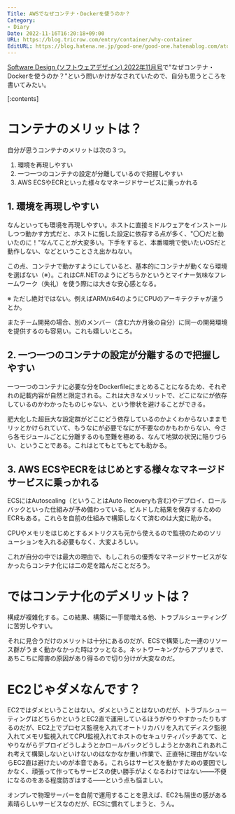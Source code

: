 ```yaml
---
Title: AWSでなぜコンテナ・Dockerを使うのか？
Category:
- Diary
Date: 2022-11-16T16:20:18+09:00
URL: https://blog.tricrow.com/entry/container/why-container
EditURL: https://blog.hatena.ne.jp/good-one/good-one.hatenablog.com/atom/entry/4207112889937098088
---
```


[Software Design (ソフトウェアデザイン) 2022年11月号](https://amzn.to/3g7ARoh)で"なぜコンテナ・Dockerを使うのか？"という問いかけがなされていたので、自分も思うところを書いてみたい。

[:contents]

# コンテナのメリットは？

自分が思うコンテナのメリットは次の３つ。

1. 環境を再現しやすい
2. 一つ一つのコンテナの設定が分離しているので把握しやすい
3. AWS ECSやECRといった様々なマネージドサービスに乗っかれる

## 1. 環境を再現しやすい

なんといっても環境を再現しやすい。ホストに直接ミドルウェアをインストールしつつ動かす方式だと、ホストに施した設定に依存する点が多く、"〇〇だと動いたのに！"なんてことが大変多い。下手をすると、本番環境で使いたいOSだと動作しない、などということさえ出かねない。

この点、コンテナで動かすようにしていると、基本的にコンテナが動くなら環境を選ばない（※）。これはC#.NETのようにどちらかというとマイナー気味なフレームワーク（失礼）を使う際には大きな安心感となる。

※ ただし絶対ではない。例えばARM/x64のようにCPUのアーキテクチャが違うとか。

またチーム開発の場合、別のメンバー（含む六か月後の自分）に同一の開発環境を提供するのも容易い。これも嬉しいところ。


## 2. 一つ一つのコンテナの設定が分離するので把握しやすい

一つ一つのコンテナに必要な分をDockerfileにまとめることになるため、それぞれの記載内容が自然と限定される。これは大きなメリットで、どこになにが依存しているのかわかったものじゃない、という惨状を避けることができる。

肥大化した超巨大な設定群がどこにどう依存しているのかよくわからないままモリッとかけられていて、もうなにが必要でなにが不要なのかもわからない、今さら各モジュールごとに分離するのも至難を極める、なんて地獄の状況に陥りづらい、ということである。これはとてもとてもとても助かる。

## 3. AWS ECSやECRをはじめとする様々なマネージドサービスに乗っかれる

ECSにはAutoscaling（ということはAuto Recoveryも含む)やデプロイ、ロールバックといった仕組みが予め備わっている。ビルドした結果を保存するためのECRもある。これらを自前の仕組みで構築しなくて済むのは大変に助かる。

CPUやメモリをはじめとするメトリクスも元から使えるので監視のためのソリューションを入れる必要もなく、大変よろしい。

これが自分の中では最大の理由で、もしこれらの優秀なマネージドサービスがなかったらコンテナ化には二の足を踏んだことだろう。


# ではコンテナ化のデメリットは？

構成が複雑化する。この結果、構築に一手間増える他、トラブルシューティングに苦労しやすい。

それに見合うだけのメリットは十分にあるのだが、ECSで構築した一連のリソース群がうまく動かなかった時はウッとなる。ネットワーキングからアプリまで、あちこちに障害の原因があり得るので切り分けが大変なのだ。

# EC2じゃダメなんです？

EC2ではダメということはない。ダメということはないのだが、トラブルシューティングはどちらかというとEC2直で運用しているほうがやりやすかったりもするのだが、EC2上でプロセス監視を入れてオートリカバリを入れてディスク監視入れてメモリ監視入れてCPU監視入れてホストのセキュリティパッチあてて、とやりながらデプロイどうしようとかロールバックどうしようとかあれこれあれこれ考えて構築しないといけないのはなかなか重い作業で、正直特に理由がないならEC2直は避けたいのが本音である。これらはサービスを動かすための要因でしかなく、頑張って作ってもサービスの使い勝手がよくなるわけではない――不便になるのをある程度防ぎはする――という点も悩ましい。

オンプレで物理サーバーを自前で運用することを思えば、EC2も隔世の感がある素晴らしいサービスなのだが、ECSに慣れてしまうと、うん。

